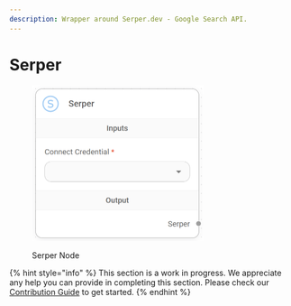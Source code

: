 ```yaml
---
description: Wrapper around Serper.dev - Google Search API.
---
```


# Serper

<figure><img src="../../../.gitbook/assets/image (11) (1) (1).png" alt="" width="305"><figcaption><p>Serper Node</p></figcaption></figure>

{% hint style="info" %}
This section is a work in progress. We appreciate any help you can provide in completing this section. Please check our [Contribution Guide](broken-reference) to get started.
{% endhint %}
